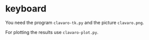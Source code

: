 # keyboard

You need the program `clavaro-tk.py` and the picture `clavaro.png`.

For plotting the results use `clavaro-plot.py`.

